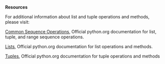 **Resources**

For additional information about list and tuple operations and methods, please visit:

[Common Sequence Operations](https://www.coursera.org/learn/python-crash-course/supplement/sbRdF/study-guide-lists-operations-and-methods#:~:text=methods%2C%20please%20visit%3A-,Common%20Sequence%20Operations,-%2D%20Official%20python.org),
 Official python.org documentation for list, tuple, and range sequence operations.

[Lists](https://www.coursera.org/learn/python-crash-course/supplement/sbRdF/study-guide-lists-operations-and-methods#:~:text=range%20sequence%20operations.-,Lists,-%2D%20Official%20python.org), Official python.org documentation for list operations and methods. 

[Tuples](https://www.coursera.org/learn/python-crash-course/supplement/sbRdF/study-guide-lists-operations-and-methods#:~:text=operations%20and%20methods.-,Tuples,-%2D%20Official%20python.org), Official python.org documentation for tuple operations and methods  

